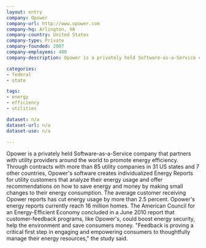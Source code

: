 ```yaml
---
layout: entry
company: Opower
company-url: http://www.opower.com
company-hq: Arlington, VA
company-country: United States
company-type: Private
company-founded: 2007
company-employees: 400
company-description: Opower is a privately held Software-as-a-Service company that partners with utility providers around the world to promote energy efficiency.

categories:
- federal 
- state

tags:
- energy
- efficiency
- utilities

dataset: n/a
dataset-url: n/a
dataset-use: n/a

---
```


Opower is a privately held Software-as-a-Service company that partners with utility providers around the world to promote energy efficiency. Through contracts with more than 85 utility companies in 31 US states and 7 other countries, Opower's software creates individualized Energy Reports for utility customers that analyze their energy usage and offer recommendations on how to save energy and money by making small changes to their energy consumption. The average customer receiving Opower reports has cut energy usage by more than 2.5 percent.
Opower's energy reports currently reach 16 million homes. The American Council for an Energy-Efficient Economy concluded in a June 2010 report that customer-feedback programs, like Opower's, could boost energy security, help the environment and save consumers money. "Feedback is proving a critical first step in engaging and empowering consumers to thoughtfully manage their energy resources," the study said.
